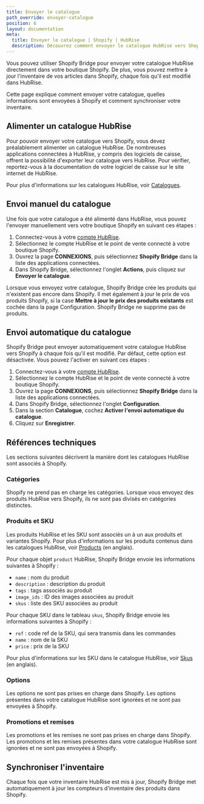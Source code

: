 ```yaml
---
title: Envoyer le catalogue
path_override: envoyer-catalogue
position: 6
layout: documentation
meta:
  title: Envoyer le catalogue | Shopify | HubRise
  description: Découvrez comment envoyer le catalogue HubRise vers Shopify, comment les articles et options sont encodés, et quelles fonctionnalités sont prises en charge.
---
```


Vous pouvez utiliser Shopify Bridge pour envoyer votre catalogue HubRise directement dans votre boutique Shopify. De plus, vous pouvez mettre à jour l'inventaire de vos articles dans Shopify, chaque fois qu'il est modifié dans HubRise.

Cette page explique comment envoyer votre catalogue, quelles informations sont envoyées à Shopify et comment synchroniser votre inventaire.

## Alimenter un catalogue HubRise

Pour pouvoir envoyer votre catalogue vers Shopify, vous devez préalablement alimenter un catalogue HubRise. De nombreuses applications connectées à HubRise, y compris des logiciels de caisse, offrent la possibilité d'exporter leur catalogue vers HubRise. Pour vérifier, reportez-vous à la documentation de votre logiciel de caisse sur le site internet de HubRise.

Pour plus d'informations sur les catalogues HubRise, voir [Catalogues](/docs/catalog).

## Envoi manuel du catalogue

Une fois que votre catalogue a été alimenté dans HubRise, vous pouvez l'envoyer manuellement vers votre boutique Shopify en suivant ces étapes :

1. Connectez-vous à votre [compte HubRise](https://manager.hubrise.com).
2. Sélectionnez le compte HubRise et le point de vente connecté à votre boutique Shopify.
3. Ouvrez la page **CONNEXIONS**, puis sélectionnez **Shopify Bridge** dans la liste des applications connectées.
4. Dans Shopify Bridge, sélectionnez l'onglet **Actions**, puis cliquez sur **Envoyer le catalogue**.

Lorsque vous envoyez votre catalogue, Shopify Bridge crée les produits qui n'existent pas encore dans Shopify. Il met également à jour le prix de vos produits Shopify, si la case **Mettre à jour le prix des produits existants** est cochée dans la page Configuration. Shopify Bridge ne supprime pas de produits.

## Envoi automatique du catalogue

Shopify Bridge peut envoyer automatiquement votre catalogue HubRise vers Shopify à chaque fois qu'il est modifié. Par défaut, cette option est désactivée. Vous pouvez l'activer en suivant ces étapes :

1. Connectez-vous à votre [compte HubRise](https://manager.hubrise.com).
2. Sélectionnez le compte HubRise et le point de vente connecté à votre boutique Shopify.
3. Ouvrez la page **CONNEXIONS**, puis sélectionnez **Shopify Bridge** dans la liste des applications connectées.
4. Dans Shopify Bridge, sélectionnez l'onglet **Configuration**.
5. Dans la section **Catalogue**, cochez **Activer l'envoi automatique du catalogue**.
6. Cliquez sur **Enregistrer**.

## Références techniques

Les sections suivantes décrivent la manière dont les catalogues HubRise sont associés à Shopify.

### Catégories

Shopify ne prend pas en charge les catégories. Lorsque vous envoyez des produits HubRise vers Shopify, ils ne sont pas divisés en catégories distinctes.

### Produits et SKU

Les produits HubRise et les SKU sont associés un à un aux produits et variantes Shopify.
Pour plus d'informations sur les produits contenus dans les catalogues HubRise, voir [Products](/developers/api/catalogs#products) (en anglais).

Pour chaque objet `product` HubRise, Shopify Bridge envoie les informations suivantes à Shopify :

- `name` : nom du produit
- `description` : description du produit
- `tags` : tags associés au produit
- `image_ids` : ID des images associées au produit
- `skus` : liste des SKU associées au produit

Pour chaque SKU dans le tableau `skus`, Shopify Bridge envoie les informations suivantes à Shopify :

- `ref` : code ref de la SKU, qui sera transmis dans les commandes
- `name` : nom de la SKU
- `price` : prix de la SKU

Pour plus d'informations sur les SKU dans le catalogue HubRise, voir [Skus](/developers/api/catalogs#skus) (en anglais).

### Options

Les options ne sont pas prises en charge dans Shopify. Les options présentes dans votre catalogue HubRise sont ignorées et ne sont pas envoyées à Shopify.

### Promotions et remises

Les promotions et les remises ne sont pas prises en charge dans Shopify. Les promotions et les remises présentes dans votre catalogue HubRise sont ignorées et ne sont pas envoyées à Shopify.

## Synchroniser l'inventaire

Chaque fois que votre inventaire HubRise est mis à jour, Shopify Bridge met automatiquement à jour les compteurs d'inventaire des produits dans Shopify.
